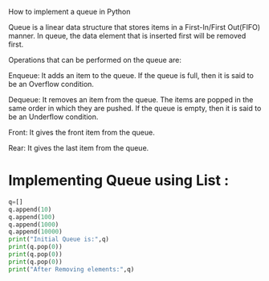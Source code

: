 How to implement a queue in Python

Queue is a linear data structure that stores items in a First-In/First Out(FIFO) manner. In queue, the data element that is inserted first will be removed first.

Operations that can be performed on the queue are:

Enqueue: It adds an item to the queue. If the queue is full, then it is said to be an Overflow condition.

Dequeue: It removes an item from the queue. The items are popped in the same order in which they are pushed. If the queue is empty, then it is said to be an Underflow condition.

Front: It gives the front item from the queue.

Rear: It gives the last item from the queue.

# Implementing Queue using List :
```python
q=[]
q.append(10)
q.append(100)
q.append(1000)
q.append(10000)
print("Initial Queue is:",q)
print(q.pop(0))
print(q.pop(0))
print(q.pop(0))
print("After Removing elements:",q)
```
